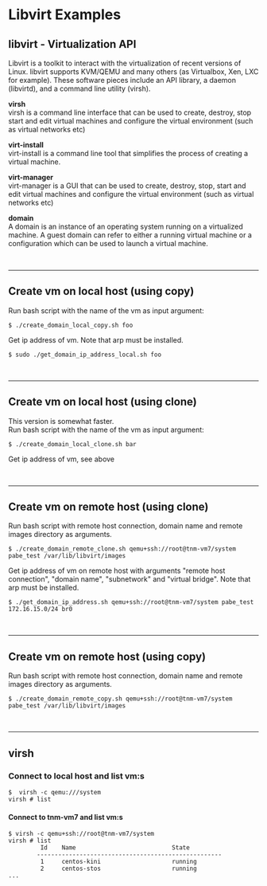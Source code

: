 # Libvirt Examples
## libvirt - Virtualization API
Libvirt is a toolkit to interact with the virtualization of recent versions of Linux. libvirt supports KVM/QEMU and many others (as Virtualbox, Xen, LXC for example). These software pieces include an API library, a daemon (libvirtd), and a command line utility (virsh).
 
**virsh**  
virsh is a command line interface that can be used to create, destroy, stop start and edit virtual machines and configure the virtual environment (such as virtual networks etc)
 
**virt-install**  
virt-install is a command line tool that simplifies the process of creating a virtual machine.
 
**virt-manager**  
virt-manager is a GUI that can be used to create, destroy, stop, start and edit virtual machines and configure the virtual environment (such as virtual networks etc)

**domain**  
A domain is an instance of an operating system running on a virtualized machine. A guest domain can refer to either a running virtual machine or a configuration which can be used to launch a virtual machine.

&nbsp;
***

## Create vm on local host (using copy) 
Run bash script with the name of the vm as input argument:
```shell
$ ./create_domain_local_copy.sh foo
```
Get ip address of vm. Note that arp must be installed. 
```shell
$ sudo ./get_domain_ip_address_local.sh foo  
```
&nbsp;
*** 

## Create vm on local host (using clone)
This version is somewhat faster.  
Run bash script with the name of the vm as input argument:
```shell
$ ./create_domain_local_clone.sh bar
```
Get ip address of vm, see above  

&nbsp;
***

## Create vm on remote host (using clone)
Run bash script with remote host connection, domain name and remote images directory as arguments.
```shell
$ ./create_domain_remote_clone.sh qemu+ssh://root@tnm-vm7/system pabe_test /var/lib/libvirt/images
```
Get ip address of vm on remote host with arguments "remote host connection", "domain name", "subnetwork" and 
"virtual bridge". Note that arp must be installed. 
```shell
$ ./get_domain_ip_address.sh qemu+ssh://root@tnm-vm7/system pabe_test 172.16.15.0/24 br0
```

&nbsp;
***

## Create vm on remote host (using copy)
Run bash script with remote host connection, domain name and remote images directory as arguments.
```shell
$ ./create_domain_remote_copy.sh qemu+ssh://root@tnm-vm7/system pabe_test /var/lib/libvirt/images
```

&nbsp;
***
## virsh
### Connect to local host and list vm:s
```shell
$  virsh -c qemu:///system
virsh # list
```
#### Connect to tnm-vm7 and list vm:s
```shell
$ virsh -c qemu+ssh://root@tnm-vm7/system
virsh # list
         Id    Name                           State
        ----------------------------------------------------
         1     centos-kini                    running
         2     centos-stos                    running
...
```
